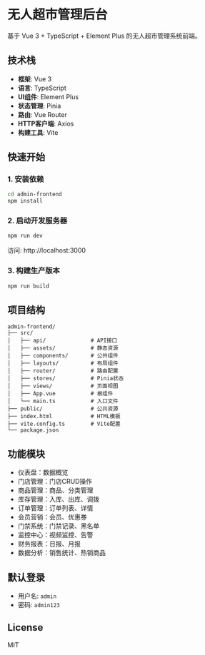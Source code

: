 # 无人超市管理后台

基于 Vue 3 + TypeScript + Element Plus 的无人超市管理系统前端。

## 技术栈

- **框架**: Vue 3
- **语言**: TypeScript
- **UI组件**: Element Plus
- **状态管理**: Pinia
- **路由**: Vue Router
- **HTTP客户端**: Axios
- **构建工具**: Vite

## 快速开始

### 1. 安装依赖

```bash
cd admin-frontend
npm install
```

### 2. 启动开发服务器

```bash
npm run dev
```

访问: http://localhost:3000

### 3. 构建生产版本

```bash
npm run build
```

## 项目结构

```
admin-frontend/
├── src/
│   ├── api/              # API接口
│   ├── assets/           # 静态资源
│   ├── components/       # 公共组件
│   ├── layouts/          # 布局组件
│   ├── router/           # 路由配置
│   ├── stores/           # Pinia状态
│   ├── views/            # 页面视图
│   ├── App.vue           # 根组件
│   └── main.ts           # 入口文件
├── public/               # 公共资源
├── index.html            # HTML模板
├── vite.config.ts        # Vite配置
└── package.json
```

## 功能模块

- 仪表盘：数据概览
- 门店管理：门店CRUD操作
- 商品管理：商品、分类管理
- 库存管理：入库、出库、调拨
- 订单管理：订单列表、详情
- 会员营销：会员、优惠券
- 门禁系统：门禁记录、黑名单
- 监控中心：视频监控、告警
- 财务报表：日报、月报
- 数据分析：销售统计、热销商品

## 默认登录

- 用户名: `admin`
- 密码: `admin123`

## License

MIT
